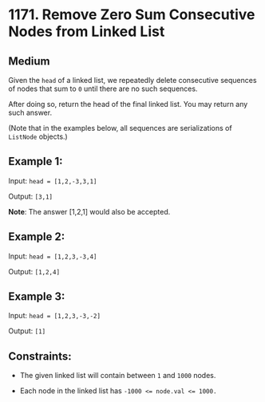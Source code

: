 # 1171. Remove Zero Sum Consecutive Nodes from Linked List

## Medium

Given the `head` of a linked list, we repeatedly delete consecutive sequences of nodes that sum to `0` until there are no such sequences.

After doing so, return the head of the final linked list. You may return any such answer.

(Note that in the examples below, all sequences are serializations of `ListNode` objects.)

## Example 1:

Input: `head = [1,2,-3,3,1]`

Output: `[3,1]`

**Note**: The answer [1,2,1] would also be accepted.

## Example 2:

Input: `head = [1,2,3,-3,4]`

Output: `[1,2,4]`

## Example 3:

Input: `head = [1,2,3,-3,-2]`

Output: `[1]`

## Constraints:

- The given linked list will contain between `1` and `1000` nodes.

- Each node in the linked list has `-1000 <= node.val <= 1000.`
